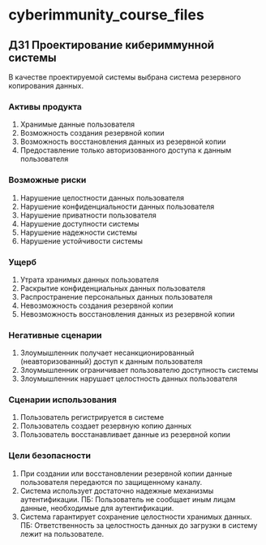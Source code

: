 # cyberimmunity_course_files
## ДЗ1 Проектирование кибериммунной системы
В качестве проектируемой системы выбрана система резервного копирования данных.

### Активы продукта
1. Хранимые данные пользователя
2. Возможность создания резервной копии
3. Возможность восстановления данных из резервной копии
4. Предоставление только авторизованного доступа к данным пользователя

### Возможные риски
1. Нарушение целостности данных пользователя
2. Нарушение конфиденциальности данных пользователя
3. Нарушение приватности пользователя
4. Нарушение доступности системы
5. Нарушение надежности системы
6. Нарушение устойчивости системы

### Ущерб
1. Утрата хранимых данных пользователя
2. Раскрытие конфиденциальных данных пользователя
3. Распространение персональных данных пользователя
4. Невозможность создания резервной копии
5. Невозможность восстановления данных из резервной копии

### Негативные сценарии
1. Злоумышленник получает несанкционированный (неавторизованный) доступ к данным пользователя 
2. Злоумышленник ограничивает пользователю доступность системы 
3. Злоумышленник нарушает целостность данных пользователя

### Сценарии использования
1. Пользователь регистрируется в системе
2. Пользователь создает резервную копию данных
3. Пользователь восстанавливает данные из резервной копии

### Цели безопасности
1. При создании или восстановлении резервной копии данные пользователя передаются по защищенному каналу.
2. Система использует достаточно надежные механизмы аутентификации.
ПБ: Пользователь не сообщает иным лицам данные, необходимые для аутентификации.
3. Система гарантирует сохранение целостности хранимых данных.
ПБ: Ответственность за целостность данных до загрузки в систему лежит на пользователе.
